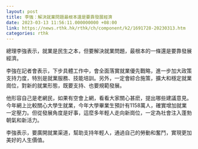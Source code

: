 ```yaml
---
layout: post
title: 李強：解決就業問題最根本還是要靠發展經濟
date: 2023-03-13 11:56:11.000000000 +08:00
link: https://news.rthk.hk/rthk/ch/component/k2/1691728-20230313.htm
categories: rthk
---
```


總理李強表示，就業是民生之本，但要解決就業問題，最根本的一條還是要靠發展經濟。

李強在記者會表示，下步具體工作中，會全面落實就業優先戰略，進一步加大政策支持力度，特別是就業服務、技能培訓。另外，一定會綜合施策，擴大和穩定就業崗位，對新的就業形態，既要支持、也要規範發展。

他形容自己是老網民，如果有空會上網，看看大家關心甚麽，提出哪些建議意見。今年網上比較關心大學生就業，今年大學畢業生預計有1158萬人，確實增加就業一定壓力。但從發展角度是好事，這麼多年輕人走向新崗位，一定為社會注入蓬勃朝氣和新活力。

李強表示，要廣開就業渠道，幫助支持年輕人，通過自己的勞動和奮鬥，實現更加美好的人生價值。
